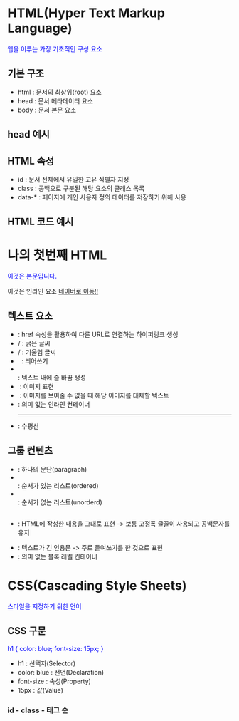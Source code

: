 # HTML(Hyper Text Markup Language)

웹을 이루는 가장 기초적인 구성 요소


## 기본 구조

* html : 문서의 최상위(root) 요소
* head : 문서 메타데이터 요소
* body : 문서 본문 요소


## head 예시

<head>
  <title> HTML 복습 </title>
  <meta charset='UTF-8'>
  <link href='style/css' rel='stylesheet'>
  <script src='javascript.js'></script>
  <style>
    p {
      color: blue;
    }
  </style>
</head>


## HTML 속성

* id : 문서 전체에서 유일한 고유 식별자 지정
* class : 공백으로 구분된 해당 요소의 클래스 목록
* data-* : 페이지에 개인 사용자 정의 데이터를 저장하기 위해 사용

## HTML 코드 예시

<!DOCTYPE html>
<html lang='en'>
<head>
  <meta charset='UTF-8'>
  <title>Document</title>
</head>
<body>
  <!-- 이것은 주석입니다. -->
  <h1>나의 첫번째 HTML</h1>
  <p>이것은 본문입니다.</p>
  <span>이것은 인라인 요소</span>
  <a href='https://www.naver.com'>네이버로 이동!!</a>
</body>
</html>


## 텍스트 요소

* <a></a> : href 속성을 활용하여 다른 URL로 연결하는 하이퍼링크 생성
* <b></b> / <strong></strong> : 굵은 글씨
* <i></i> / <em></em> : 기울임 글씨
* &nbsp; : 띄어쓰기
* <br> : 텍스트 내에 줄 바꿈 생성
* <img> : 이미지 표현
* <img alt> : 이미지를 보여줄 수 없을 때 해당 이미지를 대체할 텍스트
* <span></span> : 의미 없는 인라인 컨테이너
* <hr> : 수평선


## 그룹 컨텐츠

* <p></p> : 하나의 문단(paragraph)
* <ol></ol> : 순서가 있는 리스트(ordered)
* <ul></ul> : 순서가 없는 리스트(unorderd)
* <pre></pre> : HTML에 작성한 내용을 그대로 표현 -> 보통 고정폭 글꼴이 사용되고 공백문자를 유지
* <blockquote></blockquote> : 텍스트가 긴 인용문 -> 주로 들여쓰기를 한 것으로 표현
* <div></div> : 의미 없는 블록 레벨 컨테이너


# CSS(Cascading Style Sheets)

스타일을 지정하기 위한 언어


## CSS 구문

h1 {
  color: blue;
  font-size: 15px;
}

* h1 : 선택자(Selector)
* color: blue : 선언(Declaration)
* font-size : 속성(Property)
* 15px : 값(Value)

### id - class - 태그 순